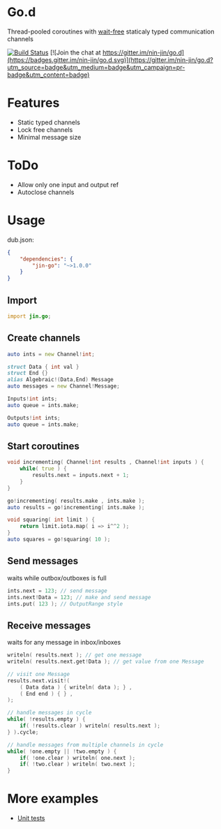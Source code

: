 # Go.d

Thread-pooled coroutines with [wait-free](https://en.wikipedia.org/wiki/Non-blocking_algorithm#Wait-freedom) staticaly typed communication channels

[![Build Status](https://travis-ci.org/nin-jin/go.d.svg?branch=master)](https://travis-ci.org/nin-jin/go.d)
[![Join the chat at https://gitter.im/nin-jin/go.d](https://badges.gitter.im/nin-jin/go.d.svg)](https://gitter.im/nin-jin/go.d?utm_source=badge&utm_medium=badge&utm_campaign=pr-badge&utm_content=badge)

# Features

* Static typed channels
* Lock free channels
* Minimal message size

# ToDo

* Allow only one input and output ref
* Autoclose channels

# Usage

dub.json:
```json
{
	"dependencies": {
		"jin-go": "~>1.0.0"
	}
}
```

## Import
```d
import jin.go;
```

## Create channels
```d
auto ints = new Channel!int;

struct Data { int val }
struct End {}
alias Algebraic!(Data,End) Message 
auto messages = new Channel!Message;

Inputs!int ints;
auto queue = ints.make;

Outputs!int ints;
auto queue = ints.make;
```

## Start coroutines
```d
void incrementing( Channel!int results , Channel!int inputs ) {
	while( true ) {
		results.next = inputs.next + 1;
	}
}

go!incrementing( results.make , ints.make );
auto results = go!incrementing( ints.make );

void squaring( int limit ) {
	return limit.iota.map( i => i^^2 );
}
auto squares = go!squaring( 10 );
```

## Send messages
waits while outbox/outboxes is full
```d
ints.next = 123; // send message
ints.next!Data = 123; // make and send message
ints.put( 123 ); // OutputRange style
```

## Receive messages
waits for any message in inbox/inboxes
```d
writeln( results.next ); // get one message
writeln( results.next.get!Data ); // get value from one Message

// visit one Message
results.next.visit!(
	( Data data ) { writeln( data ); } ,
	( End end ) { } ,
);

// handle messages in cycle
while( !results.empty ) {
	if( !results.clear ) writeln( results.next );
} ).cycle;

// handle messages from multiple channels in cycle
while( !one.empty || !two.empty ) {
	if( !one.clear ) writeln( one.next );
	if( !two.clear ) writeln( two.next );
}
```
 
# More examples

* [Unit tests](./source/jin/go.d)

